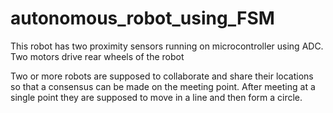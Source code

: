 # autonomous_robot_using_FSM

This robot has two proximity sensors running on microcontroller using ADC.
Two motors drive rear wheels of the robot

Two or more robots are supposed to collaborate and share their locations so that a consensus can be made on the meeting point.
After meeting at a single point they are supposed to move in a line and then form a circle.

